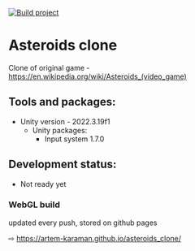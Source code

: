 [![Build project](https://github.com/artem-karaman/asteroids_clone/actions/workflows/main.yml/badge.svg?branch=master)](https://github.com/artem-karaman/asteroids_clone/actions/workflows/main.yml)

# Asteroids clone
Clone of original game - https://en.wikipedia.org/wiki/Asteroids_(video_game)

## Tools and packages:
- Unity version - 2022.3.19f1
  - Unity packages:
    - Input system 1.7.0
  
## Development status:
- Not ready yet

### WebGL build

updated every push, stored on github pages 

⇨ https://artem-karaman.github.io/asteroids_clone/

